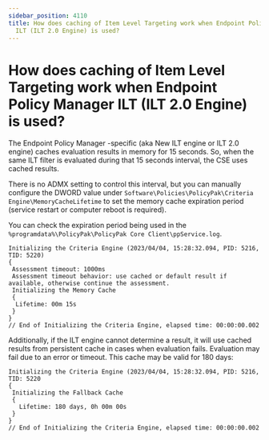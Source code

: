 ```yaml
---
sidebar_position: 4110
title: How does caching of Item Level Targeting work when Endpoint Policy Manager
  ILT (ILT 2.0 Engine) is used?
---
```


# How does caching of Item Level Targeting work when Endpoint Policy Manager ILT (ILT 2.0 Engine) is used?

The Endpoint Policy Manager -specific (aka New ILT engine or ILT 2.0 engine) caches evaluation results in memory for 15 seconds. So, when the same ILT filter is evaluated during that 15 seconds interval, the CSE uses cached results.

There is no ADMX setting to control this interval, but you can manually configure the DWORD value under
 `Software\Policies\PolicyPak\Criteria Engine\MemoryCacheLifetime` to set the memory cache expiration period (service
restart or computer reboot is required).

You can check the expiration period being used in the
`%programdata%\PolicyPak\PolicyPak Core Client\ppService.log`.

```
Initializing the Criteria Engine (2023/04/04, 15:28:32.094, PID: 5216, TID: 5220)  
{  
 Assessment timeout: 1000ms  
 Assessment timeout behavior: use cached or default result if available, otherwise continue the assessment.  
 Initializing the Memory Cache        
 {  
  Lifetime: 00m 15s          
 }  
}   
// End of Initializing the Criteria Engine, elapsed time: 00:00:00.002
```
Additionally, if the ILT engine cannot determine a result, it will use cached results from persistent cache in cases
when evaluation fails. Evaluation may fail due to an error or timeout. This cache may be valid for 180 days:

```
Initializing the Criteria Engine (2023/04/04, 15:28:32.094, PID: 5216, TID: 5220  
{  
 Initializing the Fallback Cache  
 {  
   Lifetime: 180 days, 0h 00m 00s  
 }  
}  
// End of Initializing the Criteria Engine, elapsed time: 00:00:00.002
```